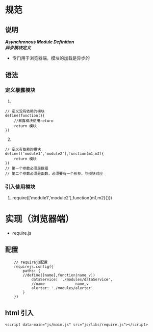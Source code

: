 # 规范
## 说明
***Asynchronous Module Definition***  
***异步模块定义***  
* 专门用于浏览器端，模块的加载是异步的  
## 语法
### 定义暴露模块
1. 
```
// 定义没有依赖的模块
define(function(){
    //暴露模块使用return
    return 模块
})
```  
2. 
```
// 定义有依赖的模块
define(['module1','module2'],function(m1,m2){
    return 模块
})
// 第一个参数必须是数组
// 第二个参数必须是函数，必须要有一个形参，与模块对应
```
### 引入使用模块
1. require(['module1','module2'],function(m1,m2){})) 
# 实现（浏览器端）
* require.js
## 配置
```
    // requirejs配置
    requirejs.config({
        paths: {
        //define([name],function(name_v))
            dataService: './modules/dataService',
            //name              name_v
            alerter: './modules/alerter'
        }
    })

```  
## html 引入
`<script data-main="js/main.js" src="js/libs/require.js"></script>`
